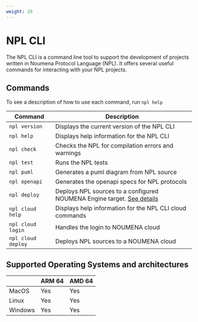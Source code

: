 ```yaml
---
weight: 20
---
```


# NPL CLI

The NPL CLI is a command line tool to support the development of projects written in Noumena Protocol Language (NPL). It
offers several useful commands for interacting with your NPL projects.

## Commands

To see a description of how to use each command, run `npl help`

| Command            | Description                                                                               |
| ------------------ | ----------------------------------------------------------------------------------------- |
| `npl version`      | Displays the current version of the NPL CLI                                               |
| `npl help`         | Displays help information for the NPL CLI                                                 |
| `npl check`        | Checks the NPL for compilation errors and warnings                                        |
| `npl test`         | Runs the NPL tests                                                                        |
| `npl puml`         | Generates a puml diagram from NPL source                                                  |
| `npl openapi`      | Generates the openapi specs for NPL protocols                                             |
| `npl deploy`       | Deploys NPL sources to a configured NOUMENA Engine target. [See details](#deploy-command) |
| `npl cloud help`   | Displays help information for the NPL CLI cloud commands                                  |
| `npl cloud login`  | Handles the login to NOUMENA cloud                                                        |
| `npl cloud deploy` | Deploys NPL sources to a NOUMENA cloud                                                    |

## Supported Operating Systems and architectures

|         | ARM 64 | AMD 64 |
| ------- | ------ | ------ |
| MacOS   | Yes    | Yes    |
| Linux   | Yes    | Yes    |
| Windows | Yes    | Yes    |
